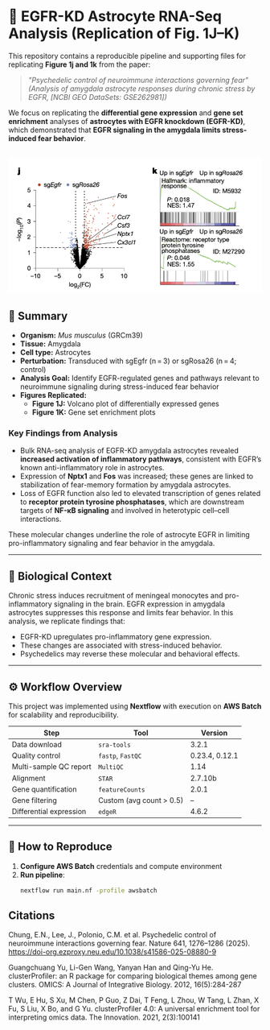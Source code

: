 # 🧬 EGFR-KD Astrocyte RNA-Seq Analysis (Replication of Fig. 1J–K)

This repository contains a reproducible pipeline and supporting files for replicating **Figure 1j and 1k** from the paper:

> *"Psychedelic control of neuroimmune interactions governing fear"*  
> *(Analysis of amygdala astrocyte responses during chronic stress by EGFR, [NCBI GEO DataSets: GSE262981])*

We focus on replicating the **differential gene expression** and **gene set enrichment** analyses of **astrocytes with EGFR knockdown (EGFR-KD)**, which demonstrated that **EGFR signaling in the amygdala limits stress-induced fear behavior**.

![Fig. 1j and 1k from paper](fig1j_fig1k.png)
---

## 📄 Summary

- **Organism:** *Mus musculus* (GRCm39)
- **Tissue:** Amygdala
- **Cell type:** Astrocytes
- **Perturbation:** Transduced with sgEgfr (n = 3) or sgRosa26 (n = 4; control)
- **Analysis Goal:** Identify EGFR-regulated genes and pathways relevant to neuroimmune signaling during stress-induced fear behavior
- **Figures Replicated:**  
  - **Figure 1J:** Volcano plot of differentially expressed genes  
  - **Figure 1K:** Gene set enrichment plots

### Key Findings from Analysis

- Bulk RNA-seq analysis of EGFR-KD amygdala astrocytes revealed **increased activation of inflammatory pathways**, consistent with EGFR’s known anti-inflammatory role in astrocytes.  
- Expression of **Nptx1** and **Fos** was increased; these genes are linked to stabilization of fear-memory formation by amygdala astrocytes.  
- Loss of EGFR function also led to elevated transcription of genes related to **receptor protein tyrosine phosphatases**, which are downstream targets of **NF-κB signaling** and involved in heterotypic cell–cell interactions.  

These molecular changes underline the role of astrocyte EGFR in limiting pro-inflammatory signaling and fear behavior in the amygdala.

---

## 🧪 Biological Context

Chronic stress induces recruitment of meningeal monocytes and pro-inflammatory signaling in the brain. EGFR expression in amygdala astrocytes suppresses this response and limits fear behavior. In this analysis, we replicate findings that:
- EGFR-KD upregulates pro-inflammatory gene expression.
- These changes are associated with stress-induced behavior.
- Psychedelics may reverse these molecular and behavioral effects.

---

## ⚙️ Workflow Overview

This project was implemented using **Nextflow** with execution on **AWS Batch** for scalability and reproducibility.

| Step                     | Tool            | Version    |
|--------------------------|-----------------|------------|
| Data download            | `sra-tools`     | 3.2.1
| Quality control          | `fastp`, `FastQC` | 0.23.4, 0.12.1 |
| Multi-sample QC report   | `MultiQC`       | 1.14       |
| Alignment                | `STAR`          | 2.7.10b     |
| Gene quantification      | `featureCounts` | 2.0.1      |
| Gene filtering           | Custom (avg count > 0.5) | –  |
| Differential expression  | `edgeR`         | 4.6.2     |

---

## 🚀 How to Reproduce

1. **Configure AWS Batch** credentials and compute environment  
2. **Run pipeline**:  
   ```bash
   nextflow run main.nf -profile awsbatch
   
## Citations
Chung, E.N., Lee, J., Polonio, C.M. et al. Psychedelic control of neuroimmune interactions governing fear. Nature 641, 1276–1286 (2025). https://doi-org.ezproxy.neu.edu/10.1038/s41586-025-08880-9

Guangchuang Yu, Li-Gen Wang, Yanyan Han and Qing-Yu He. clusterProfiler: an R package for
comparing biological themes among gene clusters. OMICS: A Journal of Integrative Biology.
2012, 16(5):284-287

T Wu, E Hu, S Xu, M Chen, P Guo, Z Dai, T Feng, L Zhou, W Tang, L Zhan, X Fu, S Liu, X Bo,
and G Yu. clusterProfiler 4.0: A universal enrichment tool for interpreting omics data. The
Innovation. 2021, 2(3):100141



